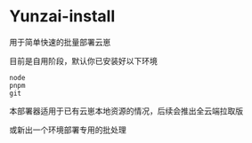 # Yunzai-install

用于简单快速的批量部署云崽

目前是自用阶段，默认你已安装好以下环境

``` log
node
pnpm
git
```

本部署器适用于已有云崽本地资源的情况，后续会推出全云端拉取版

或新出一个环境部署专用的批处理
